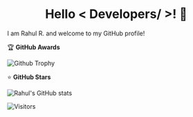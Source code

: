<h1 align="center">Hello < Developers/ >! 👋</h1>

I am Rahul R. and welcome to my GitHub profile!

🏆 <b>GitHub Awards</b>

![Github Trophy](https://github-profile-trophy.vercel.app/?username=rahul-rathore-576)

⭐ <b>GitHub Stars</b>

![Rahul's GitHub stats](https://github-readme-stats.vercel.app/api?username=rahul-rathore-576&show_icons=true&theme=radical)

![Visitors](https://visitor-badge.laobi.icu/badge?page_id=rahul-rathore-576)
